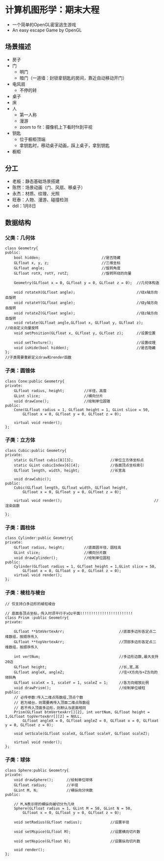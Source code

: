 # 计算机图形学：期末大程
- 一个简单的OpenGL密室逃生游戏
- An easy escape Game by OpenGL

## 场景描述
- 房子
- 门
    - 明门
    - 暗门（一道墙：封锁拿钥匙的房间，靠近自动移动开门）
- 电风扇
    - 不停的转
- 桌子
- 床
- 人 
    - 第一人称
    - 漫游
    - zoom to fit：摄像机上下看时fit到平视
- 钥匙
    - 位于橱柜顶端
    - 拿钥匙时，移动桌子动画，踩上桌子，拿到钥匙
- 橱柜

## 分工
- 老板：静态基础场景搭建
- 陈然：场景动画（门、风扇、移桌子）
- 永杰：材质、纹理、光照
- 旺泰：人物、漫游、碰撞检测
- ddl：1月8日


## 数据结构
### 父类：几何体
```class
class Geometry{
public:		
	bool hidden;							//是否隐藏
	GLfloat x, y, z;						//三维坐标
	GLfloat angle;							//旋转角度
	GLfloat rotX, rotY, rotZ;				//旋转所绕的向量

	Geometry(GLfloat x = 0, GLfloat y = 0, GLfloat z = 0);	//几何体构造
	
	void rotateX(GLfloat angle);							//绕x轴方向自旋转
	void rotateY(GLfloat angle);							//绕y轴方向自旋转
	void rotateZ(GLfloat angle);							//绕z轴方向自旋转
	void rotate(GLfloat angle,GLfloat x, GLfloat y, GLfloat z);			//绕自定义向量旋转
	void setPosition(GLfloat x, GLfloat y, GLfloat z);		//设置位置

	void setTexture();										//设置纹理
	void isHide(bool hidden);								//是否隐藏
};
//子类需要重新定义draw和render函数
```
### 子类：圆锥体
```class
class Cone:public Geometry{
private:
	GLfloat radius, height;			//半径，高度
	GLint slice;					//横向分片
	void drawCone();				//绘制单位圆锥
public:
	Cone(GLfloat radius = 1, GLfloat height = 1, GLint slice = 50,
		GLfloat x = 0, GLfloat y = 0, GLfloat z = 0);

	virtual void render();
};
```

### 子类：立方体
```
class Cubic:public Geometry{
private:
	static GLfloat cubic[8][3];					//单位立方体坐标点
	static GLint cubicIndex[6][4];				//各面顶点坐标索引
	GLfloat length, width, height;				//长宽高

	void drawCubic();
public:
	Cubic(GLfloat length, GLfloat width, GLfloat height,
		GLfloat x = 0, GLfloat y = 0, GLfloat z = 0);		

	virtual void render();											//渲染函数

};
```

### 子类：圆柱体
```
class Cylinder:public Geometry{
private:
	GLfloat radius, height;			//底面圆半径、圆柱高
	GLint slice;					//横向分片数
	void drawCylinder();			//绘制单位圆柱
public:
	Cylinder(GLfloat radius = 1, GLfloat height = 1,GLint slice = 50,
		GLfloat x = 0, GLfloat y = 0, GLfloat z = 0);	
	virtual void render();
};
```

### 子类：棱柱与棱台
```
// 仅支持凸多边形的棱柱棱台

// 底面各顶点坐标，传入时须平行于xOz平面!!!!!!!!!!!!!!!!!!!!!!!!
class Prism :public Geometry{
private:

	GLfloat **btmVertexArr;							//底面多边形各定点二维数组，按顺序传入
	GLfloat **topVertexArr;							//顶部多边形各定点二维数组，按顺序传入

	int vertNum;									//多边形边数,最大支持20边
	GLfloat height;									//长,宽,高
	GLfloat angleX, angleZ;							//往+X方向与+Z方向的倾斜角
	GLfloat scaleX = 1, scaleY = 1, scaleZ = 1;		//各方向缩放比例
	void drawPrism();								//绘制单位棱柱
public:
	// 必传参数:传入二维点阵数组,顶点个数
	// 若为棱台，则需要再传入顶面二维点阵数组
	// 若不传入顶面多边形，则默认与底面相同
	Prism(GLfloat btmVertexArr[][2], int vertNum, GLfloat height = 1,GLfloat topVertexArr[][2] = NULL,
		GLfloat angleX = 0, GLfloat angleZ = 0, GLfloat x = 0, GLfloat y = 0, GLfloat z = 0);

	void setScale(GLfloat scaleX, GLfloat scaleY, GLfloat scaleZ);

	virtual void render();
};
```

### 子类：球体
```
class Sphere:public Geometry{
private:
	void drawSphere();		//绘制单位球体
	GLfloat radius;			//半径
	GLint M, N;				//横纵向分块数
public:

	// M,N表示球的横纵向被切分为几块
	Sphere(GLfloat radius = 1, GLint M = 50, GLint N = 50,
		GLfloat x = 0, GLfloat y = 0, GLfloat z = 0);

	void setRadius(GLfloat radius);				//设置半径

	void setMspice(GLfloat M);					//设置横向切片数

	void setNspice(GLfloat N);					//设置纵向切片数

	void render();
};
```
